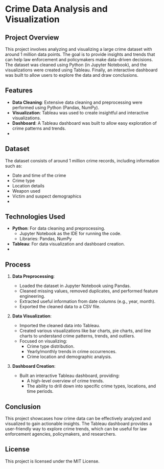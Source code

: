 # Crime Data Analysis and Visualization

## Project Overview
This project involves analyzing and visualizing a large crime dataset with around 1 million data points. The goal is to provide insights and trends that can help law enforcement and policymakers make data-driven decisions. The dataset was cleaned using Python (in Jupyter Notebook), and the visualizations were created using Tableau. Finally, an interactive dashboard was built to allow users to explore the data and draw conclusions.

## Features
- **Data Cleaning**: Extensive data cleaning and preprocessing were performed using Python (Pandas, NumPy).
- **Visualization**: Tableau was used to create insightful and interactive visualizations.
- **Dashboard**: A Tableau dashboard was built to allow easy exploration of crime patterns and trends.
- 
## Dataset
The dataset consists of around 1 million crime records, including information such as:
- Date and time of the crime
- Crime type
- Location details
- Weapon used
- Victim and suspect demographics
- 
## Technologies Used
- **Python**: For data cleaning and preprocessing.
  - Jupyter Notebook as the IDE for running the code.
  - Libraries: Pandas, NumPy
- **Tableau**: For data visualization and dashboard creation.
- 
## Process
1. **Data Preprocessing**:
   - Loaded the dataset in Jupyter Notebook using Pandas.
   - Cleaned missing values, removed duplicates, and performed feature engineering.
   - Extracted useful information from date columns (e.g., year, month).
   - Exported the cleaned data to a CSV file.

2. **Data Visualization**:
   - Imported the cleaned data into Tableau.
   - Created various visualizations like bar charts, pie charts, and line charts to understand crime patterns, trends, and outliers.
   - Focused on visualizing:
     - Crime type distribution.
     - Yearly/monthly trends in crime occurrences.
     - Crime location and demographic analysis.
   
3. **Dashboard Creation**:
   - Built an interactive Tableau dashboard, providing:
     - A high-level overview of crime trends.
     - The ability to drill down into specific crime types, locations, and time periods.
 
## **Conclusion**

This project showcases how crime data can be effectively analyzed and visualized to gain actionable insights. The Tableau dashboard provides a user-friendly way to explore crime trends, which can be useful for law enforcement agencies, policymakers, and researchers.

## **License**

This project is licensed under the MIT License.
